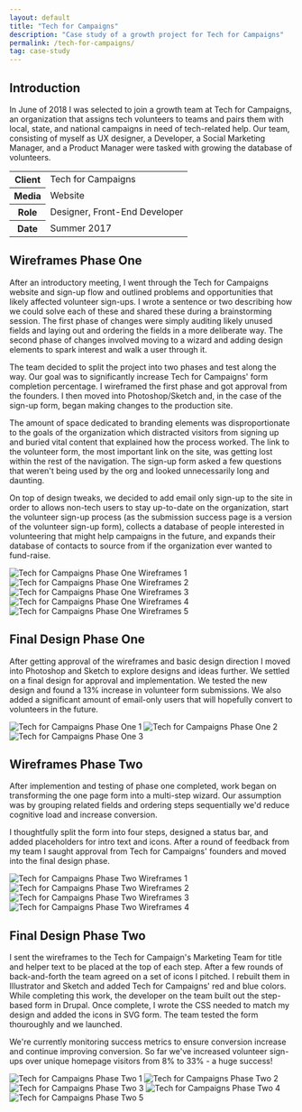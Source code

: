 ```yaml
---
layout: default
title: "Tech for Campaigns"
description: "Case study of a growth project for Tech for Campaigns"
permalink: /tech-for-campaigns/
tag: case-study
---
```


<section>
	<h2 class="visually-hidden">Introduction</h2>
	<div>
		<p>In June of 2018 I was selected to join a growth team at Tech for Campaigns, an organization that assigns tech volunteers to teams and pairs them with local, state, and national campaigns in need of tech-related help. Our team, consisting of myself as UX designer, a Developer, a Social Marketing Manager, and a Product Manager were tasked with growing the database of volunteers.</p>
	</div>
	<div>
		<table>
			<tbody>
				<tr>
					<th>Client</th>
					<td>Tech for Campaigns</td>
				</tr>
				<tr>
					<th>Media</th>
					<td>Website</td>
				</tr>
				<tr>
					<th>Role</th>
					<td>Designer, Front-End Developer</td>
				</tr>
				<tr>
					<th>Date</th>
					<td>Summer 2017</td>
				</tr>
			</tbody>
		</table>
	</div>
</section>
<section>
	<div>
		<h2>Wireframes Phase One</h2>
		<p>After an introductory meeting, I went through the Tech for Campaigns website and sign-up flow and outlined problems and opportunities that likely affected volunteer sign-ups. I wrote a sentence or two describing how we could solve each of these and shared these during a brainstorming session. The first phase of changes were simply auditing likely unused fields and laying out and ordering the fields in a more deliberate way. The second phase of changes involved moving to a wizard and adding design elements to spark interest and walk a user through it.</p>
		<p>The team decided to split the project into two phases and test along the way. Our goal was to significantly increase Tech for Campaigns' form completion percentage. I wireframed the first phase and got approval from the founders. I then moved into Photoshop/Sketch and, in the case of the sign-up form, began making changes to the production site.</p>
		<p>The amount of space dedicated to branding elements was disproportionate to the goals of the organization which distracted visitors from signing up and buried vital content that explained how the process worked. The link to the volunteer form, the most important link on the site, was getting lost within the rest of the navigation. The sign-up form asked a few questions that weren't being used by the org and looked unnecessarily long and daunting.</p>
		<p>On top of design tweaks, we decided to add email only sign-up to the site in order to allows non-tech users to stay up-to-date on the organization, start the volunteer sign-up process (as the submission success page is a version of the volunteer sign-up form), collects a database of people interested in volunteering that might help campaigns in the future, and expands their database of contacts to source from if the organization ever wanted to fund-raise.</p>
	</div>
	<div>
		<img src="//jessetrippe-cdn-173419.appspot.com/portfolio/tfc-wireframe-01.png" alt="Tech for Campaigns Phase One Wireframes 1">
		<img src="//jessetrippe-cdn-173419.appspot.com/portfolio/tfc-wireframe-03.png" alt="Tech for Campaigns Phase One Wireframes 2">
		<img src="//jessetrippe-cdn-173419.appspot.com/portfolio/tfc-wireframe-04.png" alt="Tech for Campaigns Phase One Wireframes 3">
	</div>
	<div>
		<img src="//jessetrippe-cdn-173419.appspot.com/portfolio/tfc-wireframe-03.png" alt="Tech for Campaigns Phase One Wireframes 4">
		<img src="//jessetrippe-cdn-173419.appspot.com/portfolio/tfc-wireframe-02.png" alt="Tech for Campaigns Phase One Wireframes 5">
	</div>
</section>
<section>
	<div>
		<h2>Final Design Phase One</h2>
		<p>After getting approval of the wireframes and basic design direction I moved into Photoshop and Sketch to explore designs and ideas further. We settled on a final design for approval and implementation. We tested the new design and found a 13% increase in volunteer form submissions. We also added a significant amount of email-only users that will hopefully convert to volunteers in the future.</p>
	</div>
	<div class="span-2">
		<img src="//jessetrippe-cdn-173419.appspot.com/portfolio/tfc-01.png" alt="Tech for Campaigns Phase One 1">
		<img src="//jessetrippe-cdn-173419.appspot.com/portfolio/tfc-02.png" alt="Tech for Campaigns Phase One 2">
		<img src="//jessetrippe-cdn-173419.appspot.com/portfolio/tfc-03.png" alt="Tech for Campaigns Phase One 3">
	</div>
</section>
<section>
	<div>
		<h2>Wireframes Phase Two</h2>
		<p>After implemention and testing of phase one completed, work began on transforming the one page form into a multi-step wizard. Our assumption was by grouping related fields and ordering steps sequentially we'd reduce cognitive load and increase conversion.</p>
		<p>I thoughtfully split the form into four steps, designed a status bar, and added placeholders for intro text and icons. After a round of feedback from my team I saught approval from Tech for Campaigns' founders and moved into the final design phase.</p>
	</div>
	<div>
		<img src="//jessetrippe-cdn-173419.appspot.com/portfolio/tfc-two-wireframe-01.png" alt="Tech for Campaigns Phase Two Wireframes 1">
		<img src="//jessetrippe-cdn-173419.appspot.com/portfolio/tfc-two-wireframe-02.png" alt="Tech for Campaigns Phase Two Wireframes 2">
	</div>
	<div>
		<img src="//jessetrippe-cdn-173419.appspot.com/portfolio/tfc-two-wireframe-03.png" alt="Tech for Campaigns Phase Two Wireframes 3">
		<img src="//jessetrippe-cdn-173419.appspot.com/portfolio/tfc-two-wireframe-04.png" alt="Tech for Campaigns Phase Two Wireframes 4">
	</div>
</section>
<section>
	<div>
		<h2>Final Design Phase Two</h2>
		<p>I sent the wireframes to the Tech for Campaign's Marketing Team for title and helper text to be placed at the top of each step. After a few rounds of back-and-forth the team agreed on a set of icons I pitched. I rebuilt them in Illustrator and Sketch and added Tech for Campaigns' red and blue colors. While completing this work, the developer on the team built out the step-based form in Drupal. Once complete, I wrote the CSS needed to match my design and added the icons in SVG form. The team tested the form thouroughly and we launched.</p>
		<p>We're currently monitoring success metrics to ensure conversion increase and continue improving conversion. So far we've increased volunteer sign-ups over unique homepage visitors from 8% to 33% - a huge success!</p>
	</div>
	<div class="span-2">
		<img src="//jessetrippe-cdn-173419.appspot.com/portfolio/tfc-two-01.png" alt="Tech for Campaigns Phase Two 1">
		<img src="//jessetrippe-cdn-173419.appspot.com/portfolio/tfc-two-02.png" alt="Tech for Campaigns Phase Two 2">
		<img src="//jessetrippe-cdn-173419.appspot.com/portfolio/tfc-two-03.png" alt="Tech for Campaigns Phase Two 3">
		<img src="//jessetrippe-cdn-173419.appspot.com/portfolio/tfc-two-04.png" alt="Tech for Campaigns Phase Two 4">
		<img src="//jessetrippe-cdn-173419.appspot.com/portfolio/tfc-two-05.png" alt="Tech for Campaigns Phase Two 5">
	</div>
</section>


